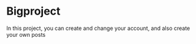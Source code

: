 # Bigproject
In this project, you can create and change your account, and also create your own posts
